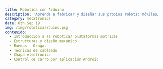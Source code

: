 ```yaml
---
title: Robotica con Arduino
description: 'Aprenda a fabricar y diseñar sus propios robots: móviles/ control android'
category: mecatronica
date: 6th Sep 19
img: /img/roboticaarduino.png
contenido:
  - Introducción a la robótica/ plataformas motrices
  - Estructuras y diseño mecánico
  - Ruedas – Orugas
  - Técnicas de cableado
  - Chapa electrónica
  - Control de carro por aplicación Android
---
```


